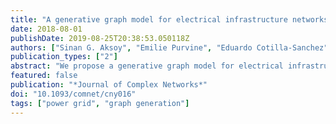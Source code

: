```yaml
---
title: "A generative graph model for electrical infrastructure networks"
date: 2018-08-01
publishDate: 2019-08-25T20:38:53.050118Z
authors: ["Sinan G. Aksoy", "Emilie Purvine", "Eduardo Cotilla-Sanchez", "Mahantesh Halappanavar"]
publication_types: ["2"]
abstract: "We propose a generative graph model for electrical infrastructure networks that accounts for heterogeneity in both node and edge type. To inform the model design, we analyse the properties of power grid graphs derived from the U.S. Eastern Interconnection, Texas Interconnection and Poland transmission system power grids. Across these datasets, we find subgraphs induced by nodes of the same voltage level exhibit shared structural properties atypical to small-world networks including low local clustering, large diameter and large average distance. On the other hand, we find subgraphs induced by transformer edges linking nodes of different voltage types contain a more limited structure, consisting mainly of small, disjoint star graphs. The goal of our proposed model is to match both these inter and intra-network properties by proceeding in two phases: the first phase, adapts the Chung-Lu random graph model, taking desired vertex degrees and desired diameter as inputs, while the second phase of the model is based on a simpler random star graph generation process. We test the model’s performance by comparing its output across many runs to the aforementioned real data. In nearly all categories tested, we find our model is more accurate in reproducing the unusual mixture of properties apparent in the data than the Chung-Lu model. We also include graph visualization comparisons, a brief analysis of edge-deletion resiliency, and guidelines for artificially generating the model inputs in the absence of real data."
featured: false
publication: "*Journal of Complex Networks*"
doi: "10.1093/comnet/cny016"
tags: ["power grid", "graph generation"]
---
```

